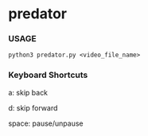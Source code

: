 # predator

### USAGE

```python3 predator.py <video_file_name>```


### Keyboard Shortcuts

a: skip back

d: skip forward

space: pause/unpause

